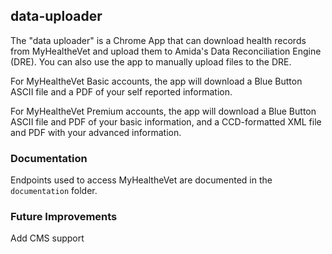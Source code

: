 ## data-uploader

The "data uploader" is a Chrome App that can download health records from MyHealtheVet and upload them to Amida's Data Reconciliation Engine (DRE).  You can also use the app to manually upload files to the DRE.

For MyHealtheVet Basic accounts, the app will download a Blue Button ASCII file and a PDF of your self reported information.

For MyHealtheVet Premium accounts, the app will download a Blue Button ASCII file and PDF of your basic information, and a CCD-formatted XML file and PDF with your advanced information.

### Documentation

Endpoints used to access MyHealtheVet are documented in the `documentation` folder.

### Future Improvements

Add CMS support